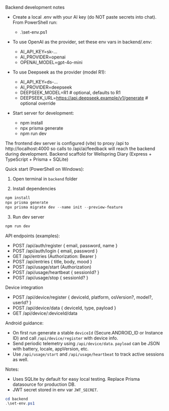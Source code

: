 Backend development notes

- Create a local .env with your AI key (do NOT paste secrets into chat). From PowerShell run:
  - .\set-env.ps1

- To use OpenAI as the provider, set these env vars in backend/.env:
  - AI_API_KEY=sk-...
  - AI_PROVIDER=openai
  - OPENAI_MODEL=gpt-4o-mini

- To use Deepseek as the provider (model R1):
  - AI_API_KEY=ds-...
  - AI_PROVIDER=deepseek
  - DEEPSEEK_MODEL=R1  # optional, defaults to R1
  - DEEPSEEK_URL=https://api.deepseek.example/v1/generate  # optional override

- Start server for development:
  - npm install
  - npx prisma generate
  - npm run dev

The frontend dev server is configured (vite) to proxy /api to http://localhost:4000 so calls to /api/ai/feedback will reach the backend during development.
Backend scaffold for Wellspring Diary (Express + TypeScript + Prisma + SQLite)

Quick start (PowerShell on Windows):

1. Open terminal in `backend` folder

2. Install dependencies

```powershell
npm install
npx prisma generate
npx prisma migrate dev --name init --preview-feature
```

3. Run dev server

```powershell
npm run dev
```

API endpoints (examples):
- POST /api/auth/register { email, password, name }
- POST /api/auth/login { email, password }
- GET /api/entries (Authorization: Bearer <token>)
- POST /api/entries { title, body, mood }
- POST /api/usage/start (Authorization)
- POST /api/usage/heartbeat { sessionId? }
- POST /api/usage/stop { sessionId? }

Device integration
- POST /api/device/register { deviceId, platform, osVersion?, model?, userId? }
- POST /api/device/data { deviceId, type, payload }
- GET /api/device/:deviceId/data

Android guidance:
- On first run generate a stable `deviceId` (Secure.ANDROID_ID or Instance ID) and call `/api/device/register` with device info.
- Send periodic telemetry using `/api/device/data`. `payload` can be JSON with battery, locale, appVersion, etc.
- Use `/api/usage/start` and `/api/usage/heartbeat` to track active sessions as well.

Notes:
- Uses SQLite by default for easy local testing. Replace Prisma datasource for production DB.
- JWT secret stored in env var `JWT_SECRET`.

```powershell
cd backend
.\set-env.ps1
```
 